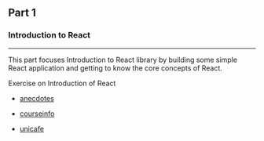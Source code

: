 ## Part 1

### Introduction to React

---

This part focuses Introduction to React library by building some simple React application and getting to know the core concepts of React.


Exercise on Introduction of React

- [anecdotes](https://github.com/solomonade1/FullStackOpen/tree/main/part1/anecdotes)

- [courseinfo](https://github.com/solomonade1/FullStackOpen/tree/main/part1/courseinfo)

- [unicafe](https://github.com/solomonade1/FullStackOpen/tree/main/part1/unicafe)

